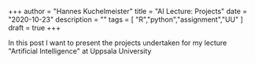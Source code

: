 +++
author = "Hannes Kuchelmeister"
title = "AI Lecture: Projects"
date = "2020-10-23"
description = ""
tags = [
    "R","python","assignment","UU"
]
draft = true
+++

In this post I want to present the projects undertaken for my lecture "Artificial Intelligence" at Uppsala University